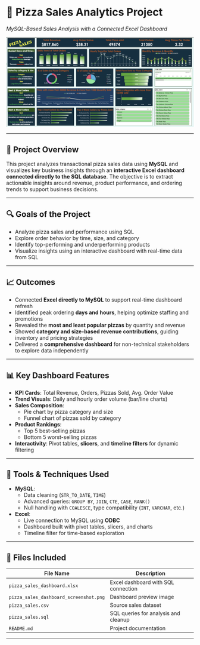 # 🍕 Pizza Sales Analytics Project  
*MySQL-Based Sales Analysis with a Connected Excel Dashboard*

![Dashboard Preview](pizza_sales_dashboard_screenshot.png)

---

## 🧭 Project Overview

This project analyzes transactional pizza sales data using **MySQL** and visualizes key business insights through an **interactive Excel dashboard connected directly to the SQL database**. The objective is to extract actionable insights around revenue, product performance, and ordering trends to support business decisions.

---

## 🔍 Goals of the Project

- Analyze pizza sales and performance using SQL
- Explore order behavior by time, size, and category
- Identify top-performing and underperforming products
- Visualize insights using an interactive dashboard with real-time data from SQL

---

## 📈 Outcomes

- Connected **Excel directly to MySQL** to support real-time dashboard refresh
- Identified peak ordering **days and hours**, helping optimize staffing and promotions
- Revealed the **most and least popular pizzas** by quantity and revenue
- Showed **category and size-based revenue contributions**, guiding inventory and pricing strategies
- Delivered a **comprehensive dashboard** for non-technical stakeholders to explore data independently

---

## 📊 Key Dashboard Features

- **KPI Cards**: Total Revenue, Orders, Pizzas Sold, Avg. Order Value
- **Trend Visuals**: Daily and hourly order volume (bar/line charts)
- **Sales Composition**:
  - Pie chart by pizza category and size
  - Funnel chart of pizzas sold by category
- **Product Rankings**:
  - Top 5 best-selling pizzas
  - Bottom 5 worst-selling pizzas
- **Interactivity**: Pivot tables, **slicers**, and **timeline filters** for dynamic filtering

---

## 🧰 Tools & Techniques Used

- **MySQL**:
  - Data cleaning (`STR_TO_DATE`, `TIME`)
  - Advanced queries: `GROUP BY`, `JOIN`, `CTE`, `CASE`, `RANK()`
  - Null handling with `COALESCE`, type compatibility (`INT`, `VARCHAR`, etc.)
- **Excel**:
  - Live connection to MySQL using **ODBC**
  - Dashboard built with pivot tables, slicers, and charts
  - Timeline filter for time-based exploration

---

## 📁 Files Included

| File Name                          | Description                                          |
|-----------------------------------|------------------------------------------------------|
| `pizza_sales_dashboard.xlsx`      | Excel dashboard with SQL connection                  |
| `pizza_sales_dashboard_screenshot.png` | Dashboard preview image                     |
| `pizza_sales.csv`                | Source sales dataset                                 |
| `pizza_sales.sql`                | SQL queries for analysis and cleanup                 |
| `README.md`                      | Project documentation                                |

---

